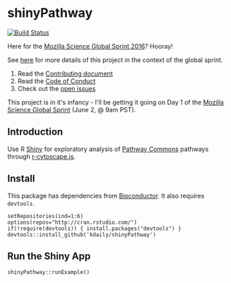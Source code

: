 # shinyPathway

[![Build Status](https://travis-ci.org/kdaily/shinyPathway.svg?branch=master)](https://travis-ci.org/kdaily/shinyPathway)

Here for the [Mozilla Science Global Sprint 2016](https://science.mozilla.org/programs/events/global-sprint-2016)? Hooray! 

See [here](https://github.com/mozillascience/global-sprint-2016/issues/33) for more details of this project in the context of the global sprint.

1. Read the [Contributing document](CONTRIBUTING.md)
1. Read the [Code of Conduct](CODE_OF_CONDUCT.md)
1. Check out the [open issues](https://github.com/kdaily/shinyPathway/issues)

This project is in it's infancy - I'll be getting it going on Day 1 of the [Mozilla Science Global Sprint](https://science.mozilla.org/programs/events/global-sprint-2016) (June 2, @ 9am PST).

Introduction
------------

Use R [Shiny](https://shiny.rstudio.com) for exploratory analysis of [Pathway Commons](http://www.pathwaycommons.org/) pathways through [r-cytoscape.js](https://github.com/cytoscape/r-cytoscape.js).

Install
-------

This package has dependencies from [Bioconductor](http://www.bioconductor.org/). It also requires `devtools`.

```
setRepositories(ind=1:6)
options(repos="http://cran.rstudio.com/")
if(!require(devtools)) { install.packages("devtools") }
devtools::install_github('kdaily/shinyPathway')
```

Run the Shiny App
-----------------

```
shinyPathway::runExample()
```
